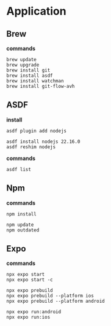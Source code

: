 # Application

## Brew

**commands**

    brew update
    brew upgrade
    brew install git
    brew install asdf
    brew install watchman
    brew install git-flow-avh

## ASDF

**install**

    asdf plugin add nodejs

    asdf install nodejs 22.16.0
    asdf reshim nodejs

**commands**

    asdf list

## Npm

**commands**

    npm install

    npm update
    npm outdated

## Expo

**commands**

    npx expo start
    npx expo start -c

    npx expo prebuild
    npx expo prebuild --platform ios
    npx expo prebuild --platform android

    npx expo run:android
    npx expo run:ios
